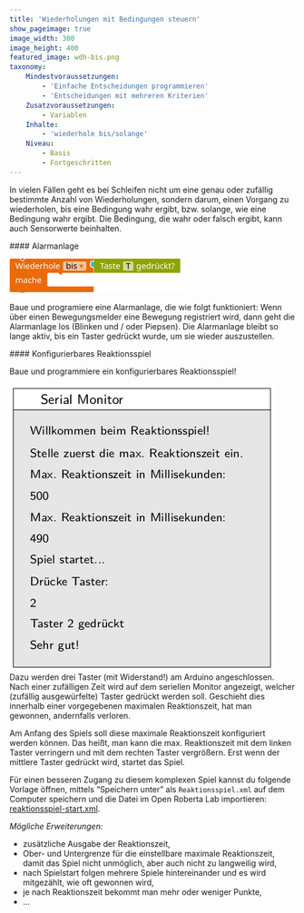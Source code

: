 ```yaml
---
title: 'Wiederholungen mit Bedingungen steuern'
show_pageimage: true
image_width: 300
image_height: 400
featured_image: wdh-bis.png
taxonomy:
    Mindestvoraussetzungen:
        - 'Einfache Entscheidungen programmieren'
        - 'Entscheidungen mit mehreren Kriterien'
    Zusatzvoraussetzungen:
        - Variablen
    Inhalte:
        - 'wiederhole bis/solange'
    Niveau:
        - Basis
        - Fortgeschritten
---
```


In vielen Fällen geht es bei Schleifen nicht um eine genau oder zufällig bestimmte Anzahl von Wiederholungen, sondern darum, einen Vorgang zu wiederholen, bis eine Bedingung wahr ergibt, bzw. solange, wie eine Bedingung wahr ergibt. Die Bedingung, die wahr oder falsch ergibt, kann auch Sensorwerte beinhalten.

<div class="projekt" markdown="1">
#### Alarmanlage

![wiederhole bis](wdh-bis.png?classes=caption,figure-right "Wiederhole bis.")

Baue und programiere eine Alarmanlage, die wie folgt funktioniert: Wenn über einen Bewegungsmelder eine Bewegung registriert wird, dann geht die Alarmanlage los (Blinken und / oder Piepsen). Die Alarmanlage bleibt so lange aktiv, bis ein Taster gedrückt wurde, um sie wieder auszustellen.
</div>

<div class="projekt clearfix" markdown="1">
#### Konfigurierbares Reaktionsspiel

Baue und programmiere ein konfigurierbares Reaktionsspiel!

![Ausgaben des Spiels auf dem seriellen Monitor](reaktionsspiel-serial-monitor.png?resize=250&classes=caption,figure-right "Ausgaben auf dem seriellen Monitor.")
Dazu werden drei Taster (mit Widerstand!) am Arduino angeschlossen. Nach einer zufälligen Zeit wird auf dem seriellen Monitor angezeigt, welcher (zufällig ausgewürfelte) Taster gedrückt werden soll. Geschieht dies innerhalb einer vorgegebenen maximalen Reaktionszeit, hat man gewonnen, andernfalls verloren.

Am Anfang des Spiels soll diese maximale Reaktionszeit konfiguriert werden können. Das heißt, man kann die max. Reaktionszeit mit dem linken Taster verringern und mit dem rechten Taster vergrößern. Erst wenn der mittlere Taster gedrückt wird, startet das Spiel.

Für einen besseren Zugang zu diesem komplexen Spiel kannst du folgende Vorlage öffnen, mittels “Speichern unter” als `Reaktionsspiel.xml` auf dem Computer speichern und die Datei im Open Roberta Lab importieren: <a href="/p-templates/reaktionsspiel-start.xml" download><i class="fa fa-download" aria-hidden="true"></i> reaktionsspiel-start.xml</a>.
</div>

*Mögliche Erweiterungen:*
-   zusätzliche Ausgabe der Reaktionszeit,
-   Ober- und Untergrenze für die einstellbare maximale Reaktionszeit, damit das Spiel nicht unmöglich, aber auch nicht zu langweilig wird,
-   nach Spielstart folgen mehrere Spiele hintereinander und es wird mitgezählt, wie oft gewonnen wird,
-   je nach Reaktionszeit bekommt man mehr oder weniger Punkte,
-   ...

